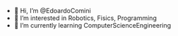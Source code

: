 - 👋 Hi, I’m @EdoardoComini
- 👀 I’m interested in Robotics, Fisics, Programming
- 🌱 I’m currently learning ComputerScienceEngineering
